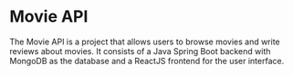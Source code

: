 # Movie  API
The Movie API is a project  that allows users to browse movies and write reviews about movies. It consists of a Java Spring Boot backend with MongoDB as the database and a ReactJS frontend for the user interface.
